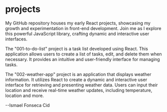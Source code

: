 # projects
My GitHub repository houses my early React projects, showcasing my growth and experimentation in front-end development. Join me as I explore this powerful JavaScript library, crafting dynamic and interactive user interfaces.

The "001-to-do-list" project is a task list developed using React. This application allows users to create a list of tasks, edit, and delete them when necessary. It provides an intuitive and user-friendly interface for managing tasks.

The "002-weather-app" project is an application that displays weather information. It utilizes React to create a dynamic and interactive user interface for retrieving and presenting weather data. Users can input their location and receive real-time weather updates, including temperature, location and more.

--Ismael Fonseca Cid
